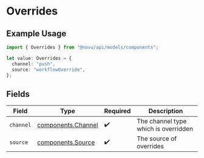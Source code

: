 # Overrides

## Example Usage

```typescript
import { Overrides } from "@novu/api/models/components";

let value: Overrides = {
  channel: "push",
  source: "workflowOverride",
};
```

## Fields

| Field                                                    | Type                                                     | Required                                                 | Description                                              |
| -------------------------------------------------------- | -------------------------------------------------------- | -------------------------------------------------------- | -------------------------------------------------------- |
| `channel`                                                | [components.Channel](../../models/components/channel.md) | :heavy_check_mark:                                       | The channel type which is overridden                     |
| `source`                                                 | [components.Source](../../models/components/source.md)   | :heavy_check_mark:                                       | The source of overrides                                  |